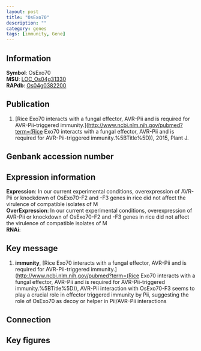 ```yaml
---
layout: post
title: "OsExo70"
description: ""
category: genes
tags: [immunity, Gene]
---
```


## Information
__Symbol__: OsExo70  
__MSU__: [LOC_Os04g31330](http://rice.plantbiology.msu.edu/cgi-bin/ORF_infopage.cgi?orf=LOC_Os04g31330)  
__RAPdb__: [Os04g0382200](http://rapdb.dna.affrc.go.jp/viewer/gbrowse_details/irgsp1?name=Os04g0382200)  

## Publication
1. [Rice Exo70 interacts with a fungal effector, AVR-Pii and is required for AVR-Pii-triggered immunity.](http://www.ncbi.nlm.nih.gov/pubmed?term=(Rice Exo70 interacts with a fungal effector, AVR-Pii and is required for AVR-Pii-triggered immunity.%5BTitle%5D)), 2015, Plant J.

## Genbank accession number

## Expression information
__Expression__: In our current experimental conditions, overexpression of AVR-Pii or knockdown of OsExo70-F2 and -F3 genes in rice did not affect the virulence of compatible isolates of M  
__OverExpression__: In our current experimental conditions, overexpression of AVR-Pii or knockdown of OsExo70-F2 and -F3 genes in rice did not affect the virulence of compatible isolates of M  
__RNAi__:  

## Key message
1. __immunity__, [Rice Exo70 interacts with a fungal effector, AVR-Pii and is required for AVR-Pii-triggered immunity.](http://www.ncbi.nlm.nih.gov/pubmed?term=(Rice Exo70 interacts with a fungal effector, AVR-Pii and is required for AVR-Pii-triggered immunity.%5BTitle%5D)),  AVR-Pii interaction with OsExo70-F3 seems to play a crucial role in effector triggered immunity by Pii, suggesting the role of OsExo70 as decoy or helper in Pii/AVR-Pii interactions

## Connection

## Key figures


